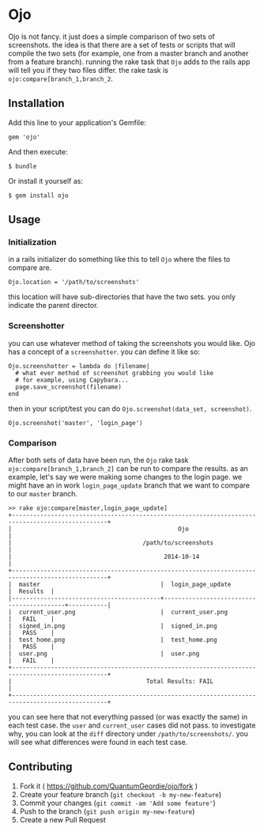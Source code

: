 # Ojo

Ojo is not fancy. it just does a simple comparison of two sets of screenshots. the idea is that there are a set of tests or scripts that will compile the two sets (for example, one from a master branch and another from a feature branch). running the rake task that `Ojo` adds to the rails app will tell you if they two files differ. the rake task is `ojo:compare[branch_1,branch_2`.

## Installation

Add this line to your application's Gemfile:

    gem 'ojo'

And then execute:

    $ bundle

Or install it yourself as:

    $ gem install ojo

## Usage

### Initialization

in a rails initializer do something like this to tell `Ojo` where the files to compare are.

`Ojo.location = '/path/to/screenshots'`

this location will have sub-directories that have the two sets. you only indicate the parent director.

### Screenshotter

you can use whatever method of taking the screenshots you would like. Ojo has a concept of a `screenshotter`. you can define it like so:

    Ojo.screenshotter = lambda do |filename|
      # what ever method of screenshot grabbing you would like
      # for example, using Capybara...
      page.save_screenshot(filename)
    end

then in your script/test you can do `Ojo.screenshot(data_set, screenshot)`.

    Ojo.screenshot('master', 'login_page')

### Comparison

After both sets of data have been run, the `Ojo` rake task `ojo:compare[branch_1,branch_2]` can be run to compare the results. as an example, let's say we were making some changes to the login page. we might have an in work `login_page_update` branch that we want to compare to our `master` branch.

    >> rake ojo:compare[master,login_page_update]
    +-------------------------------------------------------------------------------------------------+
    |                                               Ojo                                               |
    |                                     /path/to/screenshots                                        |
    |                                           2014-10-14                                            |
    +-------------------------------------------------------------------------------------------------+
    |  master                                  |  login_page_update                       |  Results  |
    |------------------------------------------+------------------------------------------+-----------|
    |  current_user.png                        |  current_user.png                        |   FAIL    |
    |  signed_in.png                           |  signed_in.png                           |   PASS    |
    |  test_home.png                           |  test_home.png                           |   PASS    |
    |  user.png                                |  user.png                                |   FAIL    |
    +-------------------------------------------------------------------------------------------------+
    |                                      Total Results: FAIL                                        |
    +-------------------------------------------------------------------------------------------------+

you can see here that not everything passed (or was exactly the same) in each test case. the `user` and `current_user` cases did not pass. to investigate why, you can look at the `diff` directory under `/path/to/screenshots/`. you will see what differences were found in each test case.

## Contributing

1. Fork it ( https://github.com/QuantumGeordie/ojo/fork )
2. Create your feature branch (`git checkout -b my-new-feature`)
3. Commit your changes (`git commit -am 'Add some feature'`)
4. Push to the branch (`git push origin my-new-feature`)
5. Create a new Pull Request
